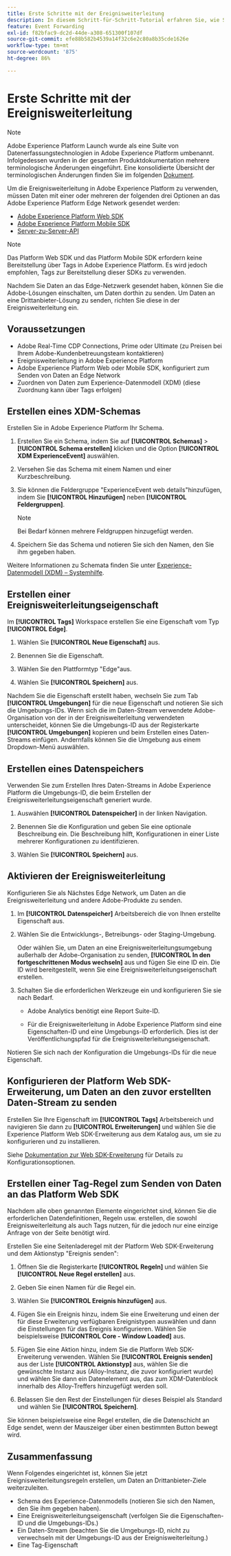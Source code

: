 ```yaml
---
title: Erste Schritte mit der Ereignisweiterleitung
description: In diesem Schritt-für-Schritt-Tutorial erfahren Sie, wie Sie mit der Ereignisweiterleitung in Adobe Experience Platform beginnen.
feature: Event Forwarding
exl-id: f82bfac9-dc2d-44de-a308-651300f107df
source-git-commit: efe88b582b4539a14f32c6e2c80a8b35cde1626e
workflow-type: tm+mt
source-wordcount: '875'
ht-degree: 86%

---
```


# Erste Schritte mit der Ereignisweiterleitung

>[!NOTE]
>
>Adobe Experience Platform Launch wurde als eine Suite von Datenerfassungstechnologien in Adobe Experience Platform umbenannt. Infolgedessen wurden in der gesamten Produktdokumentation mehrere terminologische Änderungen eingeführt. Eine konsolidierte Übersicht der terminologischen Änderungen finden Sie im folgenden [Dokument](../../term-updates.md).

Um die Ereignisweiterleitung in Adobe Experience Platform zu verwenden, müssen Daten mit einer oder mehreren der folgenden drei Optionen an das Adobe Experience Platform Edge Network gesendet werden:

* [Adobe Experience Platform Web SDK](../../extensions/client/web-sdk/overview.md)
* [Adobe Experience Platform Mobile SDK](https://sdkdocs.com)
* [Server-zu-Server-API](https://experienceleague.adobe.com/docs/audience-manager/user-guide/api-and-sdk-code/dcs/dcs-apis/dcs-s2s.html?lang=de)

>[!NOTE]
>Das Platform Web SDK und das Platform Mobile SDK erfordern keine Bereitstellung über Tags in Adobe Experience Platform. Es wird jedoch empfohlen, Tags zur Bereitstellung dieser SDKs zu verwenden.

Nachdem Sie Daten an das Edge-Netzwerk gesendet haben, können Sie die Adobe-Lösungen einschalten, um Daten dorthin zu senden. Um Daten an eine Drittanbieter-Lösung zu senden, richten Sie diese in der Ereignisweiterleitung ein.

## Voraussetzungen

* Adobe Real-Time CDP Connections, Prime oder Ultimate (zu Preisen bei Ihrem Adobe-Kundenbetreuungsteam kontaktieren)
* Ereignisweiterleitung in Adobe Experience Platform
* Adobe Experience Platform Web oder Mobile SDK, konfiguriert zum Senden von Daten an Edge Network
* Zuordnen von Daten zum Experience-Datenmodell (XDM) (diese Zuordnung kann über Tags erfolgen)

## Erstellen eines XDM-Schemas

Erstellen Sie in Adobe Experience Platform Ihr Schema.

1. Erstellen Sie ein Schema, indem Sie auf **[!UICONTROL Schemas]** > **[!UICONTROL Schema erstellen]** klicken und die Option **[!UICONTROL XDM ExperienceEvent]** auswählen.

1. Versehen Sie das Schema mit einem Namen und einer Kurzbeschreibung.

1. Sie können die Feldergruppe &quot;ExperienceEvent web details&quot;hinzufügen, indem Sie **[!UICONTROL Hinzufügen]** neben **[!UICONTROL Feldergruppen]**.

   >[!NOTE]
   >
   >Bei Bedarf können mehrere Feldgruppen hinzugefügt werden.

1. Speichern Sie das Schema und notieren Sie sich den Namen, den Sie ihm gegeben haben.

Weitere Informationen zu Schemata finden Sie unter [Experience-Datenmodell (XDM) – Systemhilfe](https://experienceleague.adobe.com/docs/experience-platform/xdm/home.html?lang=de).

## Erstellen einer Ereignisweiterleitungseigenschaft

Im **[!UICONTROL Tags]** Workspace erstellen Sie eine Eigenschaft vom Typ **[!UICONTROL Edge]**.

1. Wählen Sie **[!UICONTROL Neue Eigenschaft]** aus.

1. Benennen Sie die Eigenschaft.

1. Wählen Sie den Plattformtyp &quot;Edge&quot;aus.

1. Wählen Sie **[!UICONTROL Speichern]** aus.

Nachdem Sie die Eigenschaft erstellt haben, wechseln Sie zum Tab **[!UICONTROL Umgebungen]** für die neue Eigenschaft und
notieren Sie sich die Umgebungs-IDs. Wenn sich die im Daten-Stream verwendete Adobe-Organisation von der in der Ereignisweiterleitung verwendeten unterscheidet, können Sie die Umgebungs-ID aus der Registerkarte **[!UICONTROL Umgebungen]** kopieren und beim Erstellen eines Daten-Streams einfügen. Andernfalls können Sie die Umgebung aus einem Dropdown-Menü auswählen.

## Erstellen eines Datenspeichers

Verwenden Sie zum Erstellen Ihres Daten-Streams in Adobe Experience Platform die Umgebungs-ID, die beim Erstellen der Ereignisweiterleitungseigenschaft generiert wurde.

1. Auswählen **[!UICONTROL Datenspeicher]** in der linken Navigation.

1. Benennen Sie die Konfiguration und geben Sie eine optionale Beschreibung ein.
Die Beschreibung hilft, Konfigurationen in einer Liste mehrerer Konfigurationen zu identifizieren.

1. Wählen Sie **[!UICONTROL Speichern]** aus.

## Aktivieren der Ereignisweiterleitung

Konfigurieren Sie als Nächstes Edge Network, um Daten an die Ereignisweiterleitung und andere Adobe-Produkte zu senden.

1. Im **[!UICONTROL Datenspeicher]** Arbeitsbereich die von Ihnen erstellte Eigenschaft aus.

1. Wählen Sie die Entwicklungs-, Betreibungs- oder Staging-Umgebung.

   Oder wählen Sie, um Daten an eine Ereignisweiterleitungsumgebung außerhalb der Adobe-Organisation zu senden, **[!UICONTROL In den fortgeschrittenen Modus wechseln]** aus und fügen Sie eine ID ein. Die ID wird bereitgestellt, wenn Sie eine Ereignisweiterleitungseigenschaft erstellen.

1. Schalten Sie die erforderlichen Werkzeuge ein und konfigurieren Sie sie nach Bedarf.

   * Adobe Analytics benötigt eine Report Suite-ID.

   * Für die Ereignisweiterleitung in Adobe Experience Platform sind eine Eigenschaften-ID und eine Umgebungs-ID erforderlich. Dies ist der Veröffentlichungspfad für die Ereignisweiterleitungseigenschaft.

Notieren Sie sich nach der Konfiguration die Umgebungs-IDs für die neue Eigenschaft.

## Konfigurieren der Platform Web SDK-Erweiterung, um Daten an den zuvor erstellten Daten-Stream zu senden

Erstellen Sie Ihre Eigenschaft im **[!UICONTROL Tags]** Arbeitsbereich und navigieren Sie dann zu **[!UICONTROL Erweiterungen]** und wählen Sie die Experience Platform Web SDK-Erweiterung aus dem Katalog aus, um sie zu konfigurieren und zu installieren.

Siehe [Dokumentation zur Web SDK-Erweiterung](../../extensions/client/web-sdk/overview.md) für Details zu Konfigurationsoptionen.

## Erstellen einer Tag-Regel zum Senden von Daten an das Platform Web SDK

Nachdem alle oben genannten Elemente eingerichtet sind, können Sie die erforderlichen Datendefinitionen, Regeln usw. erstellen, die sowohl Ereignisweiterleitung als auch Tags nutzen, für die jedoch nur eine einzige Anfrage von der Seite benötigt wird.

Erstellen Sie eine Seitenladeregel mit der Platform Web SDK-Erweiterung und dem Aktionstyp &quot;Ereignis senden&quot;:

1. Öffnen Sie die Registerkarte **[!UICONTROL Regeln]** und wählen Sie **[!UICONTROL Neue Regel erstellen]** aus.

1. Geben Sie einen Namen für die Regel ein.

1. Wählen Sie **[!UICONTROL Ereignis hinzufügen]** aus.

1. Fügen Sie ein Ereignis hinzu, indem Sie eine Erweiterung und einen der für diese Erweiterung verfügbaren Ereignistypen auswählen und dann die Einstellungen für das Ereignis konfigurieren. Wählen Sie beispielsweise **[!UICONTROL Core - Window Loaded]** aus.

1. Fügen Sie eine Aktion hinzu, indem Sie die Platform Web SDK-Erweiterung verwenden. Wählen Sie **[!UICONTROL Ereignis senden]** aus der Liste **[!UICONTROL Aktionstyp]** aus, wählen Sie die gewünschte Instanz aus (Alloy-Instanz, die zuvor konfiguriert wurde) und wählen Sie dann ein Datenelement aus, das zum XDM-Datenblock innerhalb des Alloy-Treffers hinzugefügt werden soll.

1. Belassen Sie den Rest der Einstellungen für dieses Beispiel als Standard und wählen Sie **[!UICONTROL Speichern]**.

Sie können beispielsweise eine Regel erstellen, die die Datenschicht an Edge sendet, wenn der Mauszeiger über einen bestimmten Button bewegt wird.

## Zusammenfassung

Wenn Folgendes eingerichtet ist, können Sie jetzt Ereignisweiterleitungsregeln erstellen, um Daten an Drittanbieter-Ziele weiterzuleiten.

* Schema des Experience-Datenmodells (notieren Sie sich den Namen, den Sie ihm gegeben haben).
* Eine Ereignisweiterleitungseigenschaft (verfolgen Sie die Eigenschaften-ID und die Umgebungs-IDs.)
* Ein Daten-Stream (beachten Sie die Umgebungs-ID, nicht zu verwechseln mit der Umgebungs-ID aus der Ereignisweiterleitung.)
* Eine Tag-Eigenschaft
